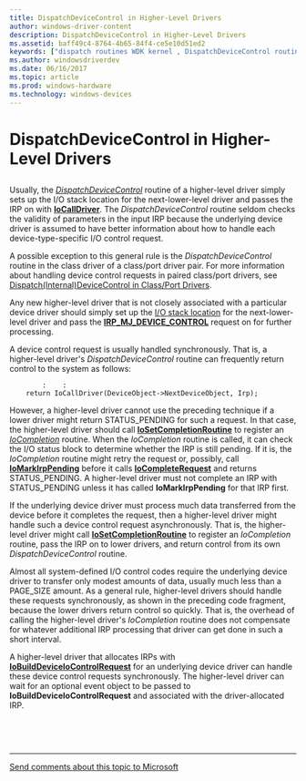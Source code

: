```yaml
---
title: DispatchDeviceControl in Higher-Level Drivers
author: windows-driver-content
description: DispatchDeviceControl in Higher-Level Drivers
ms.assetid: baff49c4-8764-4b65-84f4-ce5e10d51ed2
keywords: ["dispatch routines WDK kernel , DispatchDeviceControl routine", "dispatch DispatchDeviceControl routine", "IRP_MJ_DEVICE_CONTROL I/O function code", "device control dispatch routines WDK kernel"]
ms.author: windowsdriverdev
ms.date: 06/16/2017
ms.topic: article
ms.prod: windows-hardware
ms.technology: windows-devices
---
```


# DispatchDeviceControl in Higher-Level Drivers


## <a href="" id="ddk-dispatchdevicecontrol-in-higher-level-drivers-kg"></a>


Usually, the [*DispatchDeviceControl*](https://msdn.microsoft.com/library/windows/hardware/ff543287) routine of a higher-level driver simply sets up the I/O stack location for the next-lower-level driver and passes the IRP on with [**IoCallDriver**](https://msdn.microsoft.com/library/windows/hardware/ff548336). The *DispatchDeviceControl* routine seldom checks the validity of parameters in the input IRP because the underlying device driver is assumed to have better information about how to handle each device-type-specific I/O control request.

A possible exception to this general rule is the *DispatchDeviceControl* routine in the class driver of a class/port driver pair. For more information about handling device control requests in paired class/port drivers, see [Dispatch(Internal)DeviceControl in Class/Port Drivers](dispatch-internal-devicecontrol-in-class-port-drivers.md).

Any new higher-level driver that is not closely associated with a particular device driver should simply set up the [I/O stack location](i-o-stack-locations.md) for the next-lower-level driver and pass the [**IRP\_MJ\_DEVICE\_CONTROL**](https://msdn.microsoft.com/library/windows/hardware/ff550744) request on for further processing.

A device control request is usually handled synchronously. That is, a higher-level driver's *DispatchDeviceControl* routine can frequently return control to the system as follows:

```
        :    : 
    return IoCallDriver(DeviceObject->NextDeviceObject, Irp);
```

However, a higher-level driver cannot use the preceding technique if a lower driver might return STATUS\_PENDING for such a request. In that case, the higher-level driver should call [**IoSetCompletionRoutine**](https://msdn.microsoft.com/library/windows/hardware/ff549679) to register an [*IoCompletion*](https://msdn.microsoft.com/library/windows/hardware/ff548354) routine. When the *IoCompletion* routine is called, it can check the I/O status block to determine whether the IRP is still pending. If it is, the *IoCompletion* routine might retry the request or, possibly, call [**IoMarkIrpPending**](https://msdn.microsoft.com/library/windows/hardware/ff549422) before it calls [**IoCompleteRequest**](https://msdn.microsoft.com/library/windows/hardware/ff548343) and returns STATUS\_PENDING. A higher-level driver must not complete an IRP with STATUS\_PENDING unless it has called **IoMarkIrpPending** for that IRP first.

If the underlying device driver must process much data transferred from the device before it completes the request, then a higher-level driver might handle such a device control request asynchronously. That is, the higher-level driver might call [**IoSetCompletionRoutine**](https://msdn.microsoft.com/library/windows/hardware/ff549679) to register an *IoCompletion* routine, pass the IRP on to lower drivers, and return control from its own *DispatchDeviceControl* routine.

Almost all system-defined I/O control codes require the underlying device driver to transfer only modest amounts of data, usually much less than a PAGE\_SIZE amount. As a general rule, higher-level drivers should handle these requests synchronously, as shown in the preceding code fragment, because the lower drivers return control so quickly. That is, the overhead of calling the higher-level driver's *IoCompletion* routine does not compensate for whatever additional IRP processing that driver can get done in such a short interval.

A higher-level driver that allocates IRPs with [**IoBuildDeviceIoControlRequest**](https://msdn.microsoft.com/library/windows/hardware/ff548318) for an underlying device driver can handle these device control requests synchronously. The higher-level driver can wait for an optional event object to be passed to **IoBuildDeviceIoControlRequest** and associated with the driver-allocated IRP.

 

 


--------------------
[Send comments about this topic to Microsoft](mailto:wsddocfb@microsoft.com?subject=Documentation%20feedback%20%5Bkernel\kernel%5D:%20DispatchDeviceControl%20in%20Higher-Level%20Drivers%20%20RELEASE:%20%286/14/2017%29&body=%0A%0APRIVACY%20STATEMENT%0A%0AWe%20use%20your%20feedback%20to%20improve%20the%20documentation.%20We%20don't%20use%20your%20email%20address%20for%20any%20other%20purpose,%20and%20we'll%20remove%20your%20email%20address%20from%20our%20system%20after%20the%20issue%20that%20you're%20reporting%20is%20fixed.%20While%20we're%20working%20to%20fix%20this%20issue,%20we%20might%20send%20you%20an%20email%20message%20to%20ask%20for%20more%20info.%20Later,%20we%20might%20also%20send%20you%20an%20email%20message%20to%20let%20you%20know%20that%20we've%20addressed%20your%20feedback.%0A%0AFor%20more%20info%20about%20Microsoft's%20privacy%20policy,%20see%20http://privacy.microsoft.com/default.aspx. "Send comments about this topic to Microsoft")


